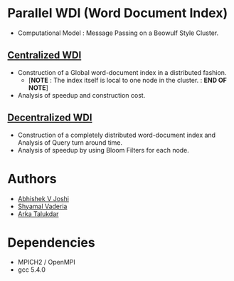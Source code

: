 # Parallel WDI (Word Document Index)

- Computational Model : Message Passing on a Beowulf Style Cluster.

## [Centralized WDI](https://github.com/svaderia/ParaWDI/tree/master/Centralized)

- Construction of a Global word-document index in a distributed fashion.
	- [**NOTE** : The index itself is local to one node in the cluster. : **END OF NOTE**]
- Analysis of speedup and construction cost.

## [Decentralized WDI](https://github.com/svaderia/ParaWDI/tree/master/Decentralized)

- Construction of a completely distributed word-document index and Analysis of Query turn around time.
- Analysis of speedup by using Bloom Filters for each node.

# Authors

- [Abhishek V Joshi](https://github.com/jbnerd)
- [Shyamal Vaderia](https://github.com/svaderia)
- [Arka Talukdar](https://github.com/atalukdar)

# Dependencies

- MPICH2 / OpenMPI
- gcc 5.4.0
